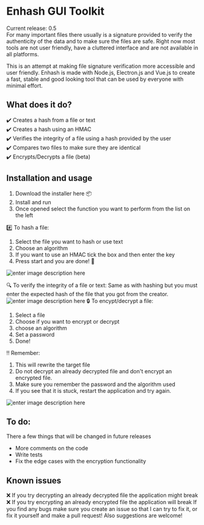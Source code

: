 ﻿# Enhash GUI Toolkit
Current release: 0.5  
For many important files there usually is a signature provided to verify the authenticity of the data and to make sure the files are safe. Right now most tools are not user friendly, have a cluttered interface and are not available in all platforms.

This is an attempt at making file signature verification more accessible and user friendly. Enhash is made with Node.js, Electron.js and Vue.js to create a fast, stable and good looking tool that can be used by everyone with minimal effort. 
## What does it do?

 :heavy_check_mark: Creates a hash from a file or text  
 :heavy_check_mark: Creates a hash using an HMAC  
 :heavy_check_mark: Verifies the integrity of a file using a hash provided by the user  
 :heavy_check_mark: Compares two files to make sure they are identical  
 :heavy_check_mark: Encrypts/Decrypts a file (beta)   
## Installation and usage

 1. Download the installer here :package:
 2. Install and run
 3. Once opened select the function you want to perform from the list on the left

:hash: To hash a file:
1. Select the file you want to hash or use text
2. Choose an algorithm
3. If you want to use an HMAC tick  the box and then enter the key 
4. Press start and you are done! :raised_hands:

![enter image description here](https://i.imgur.com/Dw7ONLb.png)

:mag: To verify the integrity of a file or text:
Same as with hashing but you must enter the expected hash of the file that you got from the creator.
![enter image description here](https://i.imgur.com/wizQZ1j.png)
:lock: To encypt/decrypt a file:
1. Select a file
2. Choose if you want to encrypt or decrypt
3. choose an algorithm
4. Set a password
5. Done!

:bangbang: Remember:
1. This will rewrite the target file
2. Do not decrypt an already decrypted file and don't encrypt an encrypted file.
3. Make sure you remember the password and the algorithm used
4. If you see that it is stuck, restart the application and try again. 

![enter image description here](https://i.imgur.com/jTqopMm.png)

## To do:
There a few things that will be changed in future releases

 - More comments on the code
 - Write tests
 - Fix the edge cases with the encryption functionality

## Known issues
:x: If you try decrypting an already decrypted file the application might break
:x: If you try encrypting an already encrypted file the application will break
If you find any bugs make sure you create an issue so that I can try to fix it, or fix it yourself and make a pull request! Also suggestions are welcome!
